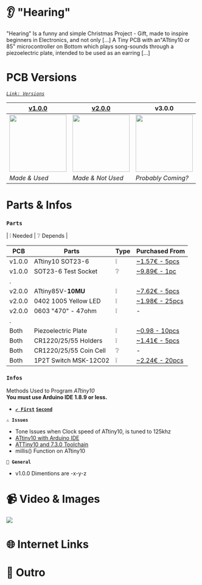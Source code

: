 ﻿# 👂 "Hearing"
"Hearing" Is a funny and simple Christmas Project - Gift, made to inspire beginners in Electronics, and not only [...] A Tiny PCB with an"ATtiny10 or 85" microcontroller on Bottom which plays song-sounds through a piezoelectric plate, intended to be used as an earring [...]


# PCB Versions
*[```Link: Versions```](https://easyeda.com/gxousos/tinymusicalearing)*

|[v1.0.0](https://easyeda.com/editor#id=460c792bdeb14df49b22bafdbc1c2439)|[v2.0.0](https://easyeda.com/editor#id=cc25afc377a7449d9af5e2e83bf3eaca) |v3.0.0|
|-|-|-|
|<img src="https://i.imgur.com/3quR8h7.jpg" width="150" height="150"/>|<img src="https://i.imgur.com/Vghtdj0.jpg" width="150" height="150"/>|<img src="https://i.imgur.com/fpBgOhz.jpg" width="150" height="150"/>|
|*Made & Used*|*Made & Not Used*|*Probably Coming?*|
# Parts & Infos

### `Parts`
| ❕ Needed | ❔ Depends |

|PCB|Parts| Type | Purchased From|
| - | - | - | - |
|v1.0.0|ATtiny10 SOT23-6|❕|[~1.57€ - 5pcs](https://www.aliexpress.com/item/33013948023.html?spm=a2g0s.9042311.0.0.f8694c4dkP1uS3)|
|v1.0.0|SOT23-6 Test Socket|❔|[~9.89€ - 1pc](https://www.ebay.com/itm/1X-SOT23-SOT23-6-SOT23-6L-IC-Test-Socket-Programmer-Adapter-Burn-in-Soc-D3L8/233198450659?ssPageName=STRK%3AMEBIDX%3AIT&_trksid=p2057872.m2749.l2649)|
|.||||
|v2.0.0|ATtiny85V-**10MU** |❕|[~7.62€ - 5pcs](https://www.aliexpress.com/item/32854266955.html?spm=a2g0s.9042311.0.0.61774c4dbgpBel)|
|v2.0.0|0402 1005 Yellow LED |❕|[~1.98€ - 25pcs](https://www.ebay.com/itm/0402-0603-0805-1206-1210-3528-5050-SMD-SMT-LED-Diodes-White-Red-Blue-Light-Bulb/383101301756?ssPageName=STRK%3AMEBIDX%3AIT&var=651681270973&_trksid=p2057872.m2749.l2649)|
|v2.0.0|0603 "470" - 47ohm|❕| - |
|.||||
|Both|Piezoelectric Plate|❕|[~0.98 - 10pcs](https://www.ebay.com/itm/10-Pcs-Piezoelectric-Piezo-Ceramic-Wafer-Plate-Dia-15mm-For-Buzzer-Loudspeaker/123056838637?ssPageName=STRK%3AMEBIDX%3AIT&_trksid=p2057872.m2749.l2649)|
|Both|CR1220/25/55 Holders|❕|[~1.41€ - 5pcs](https://www.aliexpress.com/item/33013461583.html?spm=a2g0s.9042311.0.0.f8694c4dkP1uS3)|
|Both|CR1220/25/55 Coin Cell|❔| - |
|Both|1P2T Switch MSK-12C02|❕|[~2.24€ - 20pcs](https://www.ebay.com/itm/20PCS-Mini-SPDT-1P2T-Slide-Switch-On-Off-MSK-12C02-SMD-7P-For-MP3-MP4/151723531917?ssPageName=STRK%3AMEBIDX%3AIT&_trksid=p2057872.m2749.l2649)|

### `Infos`

Methods Used to Program *ATtiny10*<br>
**You must use Arduino IDE 1.8.9 or less.**

* **[```✔️ First```](https://make.kosakalab.com/make/electronic-work/arduino_tpi_en/ )** 
 **[```Second```](http://www.technoblogy.com/show?1YQY)**

**`⚠️ Issues`**
* Tone Issues when Clock speed of ATtiny10, is tuned to 125khz
* [ATtiny10 with Arduino IDE](https://stackoverflow.com/questions/59077871/programming-attiny10-with-arduino-ld-exe-errors)
* [ATTiny10 and 7.3.0 Toolchain](https://groups.google.com/a/arduino.cc/forum/#!topic/developers/Ny82s7t11Vc)
* millis() Function on ATtiny10

**`🎲 General`**
* v1.0.0 Dimentions are -x-y-z

# 📹 Video & Images
[![](http://img.youtube.com/vi/1UqGlBQeKq4/0.jpg)](http://www.youtube.com/watch?v=1UqGlBQeKq4 "")

# 🌐 Internet Links


# 💛 Outro

